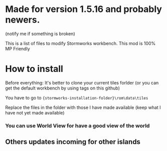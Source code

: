 # Made for version 1.5.16 and probably newers.
(notify me if something is broken)

This is a list of files to modify Stormworks workbench. 
This mod is 100% MP Friendly

# How to install
Before everything: It's better to clone your current tiles forlder (or you can get the default workbench by using tags on this github)

You have to go to `{stormworks-installation-folder}\rom\data\tiles`

Replace the files in the folder with those I have made available (keep what I have not yet made available)

<h3>You can use World View for have a good view of the world</h3>

<h2>Others updates incoming for other islands</h2>
